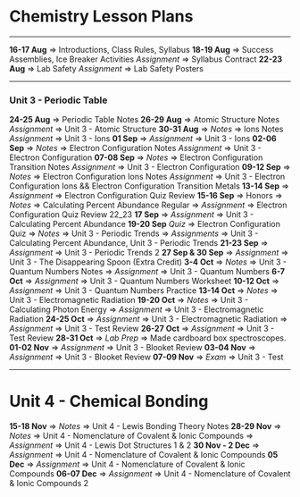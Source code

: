 # Chemistry Lesson Plans

***

**16-17 Aug** => Introductions, Class Rules, Syllabus
**18-19 Aug** => Success Assemblies, Ice Breaker Activities
*Assignment* => Syllabus Contract
**22-23 Aug** => Lab Safety
*Assignment* => Lab Safety Posters

***

### Unit 3 - Periodic Table
**24-25 Aug** => Periodic Table Notes
**26-29 Aug** => Atomic Structure Notes
*Assignment* => Unit 3 - Atomic Structure
**30-31 Aug** => *Notes* => Ions Notes
*Assignment* => Unit 3 - Ions
**01 Sep** => *Assignment* => Unit 3 - Ions
**02-06 Sep** => *Notes* => Electron Configuration Notes
*Assignment* => Unit 3 - Electron Configuration
**07-08 Sep** => *Notes* => Electron Configuration Transition Notes
*Assignment* => Unit 3 - Electron Configuration
**09-12 Sep** => *Notes* => Electron Configuration Ions Notes
*Assignment* => Unit 3 - Electron Configuration Ions && Electron Configuration Transition Metals
**13-14 Sep** => *Assignment* => Electron Configuration Quiz Review
**15-16 Sep** => Honors => *Notes* => Calculating Percent Abundance
Regular => *Assignment* => Electron Configuration Quiz Review 22_23
**17 Sep** => *Assignment* => Unit 3 - Calculating Percent Abundance
**19-20 Sep** *Quiz* => Electron Configuration Quiz => *Notes* => Unit 3 - Periodic Trends => *Assignments* => Unit 3 - Calculating Percent Abundance, Unit 3 - Periodic Trends 
**21-23 Sep** => *Assignment* => Unit 3 - Periodic Trends 2
**27 Sep & 30 Sep** => *Assignment* => Unit 3 - The Disappearing Spoon (Extra Credit)
**3-4 Oct** => *Notes* => Unit 3 - Quantum Numbers Notes => *Assignment* => Unit 3 - Quantum Numbers
**6-7 Oct** => *Assignment* => Unit 3 - Quantum Numbers Worksheet
**10-12 Oct** => *Assignment* => Unit 3 - Quantum Numbers Practice
**13-14 Oct** => *Notes* => Unit 3 - Electromagnetic Radiation
**19-20 Oct** => *Notes* => Unit 3 - Calculating Photon Energy => *Assignment* => Unit 3 - Electromagnetic Radiation
**24-25 Oct** => *Assignment* => Unit 3 - Electromagnetic Radiation => *Assignment* => Unit 3 - Test Review
**26-27 Oct** => *Assignment* => Unit 3 - Test Review
**28-31 Oct** => *Lab Prep* => Made cardboard box spectroscopes.
**01-02 Nov** => *Assignment* => Unit 3 - Blooket Review
**03-04 Nov** => *Assignment* => Unit 3 - Blooket Review
**07-09 Nov** => *Exam* => Unit 3 - Test

***
# Unit 4 - Chemical Bonding

**15-18 Nov** => *Notes* => Unit 4 - Lewis Bonding Theory Notes
**28-29 Nov** => *Notes* => Unit 4 - Nomenclature of Covalent & Ionic Compounds => *Assignment* => Unit 4 - Lewis Dot Structures 1 & 2
**30 Nov - 2 Dec** => *Assignment* => Unit 4 - Nomenclature of Covalent & Ionic Compounds
**05 Dec** => *Assignment* => Unit 4 - Nomenclature of Covalent & Ionic Compounds
**06-07 Dec** => *Assignment* => Unit 4 - Nomenclature of Covalent & Ionic Compounds 2



